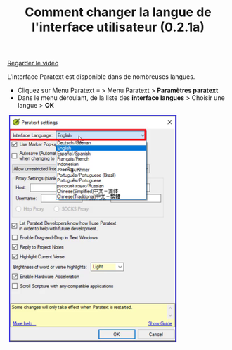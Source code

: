 ﻿---
title: Comment changer la langue de l'interface utilisateur (0.2.1a)
---

[Regarder le vidéo](https://vimeopro.com/lingtransoft/paratext9fr/video/410254311)

L'interface Paratext est disponible dans de nombreuses langues.

-   Cliquez sur Menu Paratext **≡** \>  Menu Paratext \> **Paramètres paratext**
-   Dans le menu déroulant, de la liste des **interface langues** \> Choisir une langue \> **OK**

    ![](../media/b758b2b17d83be3583c84cccf83320a8.png)

